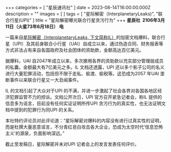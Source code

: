 +++
categories = [ "星辰通讯社" ]
date = 2023-08-14T16:00:00.000Z
description = ""
images = [ ]
tags = [ "星际解密（InterplanetaryLeaks)", "联合行星(UPI)" ]
title = "星际解密曝光联合行星贪污行为"
+++
**星辰社 &nbsp;2106年3月11日（火星73年6月18日） 电**

一篇来自[星际解密（InterplanetaryLeaks, 下文简称IL）](https://interimm.org/hub/companies/company-hvntbhoa8ntogoxjhvntb6n1yblb1izu/jj)的加密文档爆料，联合行星（UPI）及其前身联合小行星（UAI）自成立以来，通过伪造合同、财务报表等方式非法占有来自各国政府及社会团体的资助款，金额高达百亿美元。

据爆料，UAI 自2047年成立以来，多次挪用各界的资助款以充实部分管理层成员的私囊。金额最大有7亿美元之多。IL 文档还透露，UPI 还以多个影子公司的名义进行大量犯罪活动，包括但不限于走私、偷渡、偷税等。这恐成为2057 年UAI 垄断事件以来联合行星又一大丑闻事件。

IL 的文档引起了大众对于UPI 的不满，并进一步激起了社会各界对各国各地区经济犯罪监管不力的控诉。文档公开次日，UPI 官方召开紧急记者会，称IL 提供的信息多为谣言，目前没有任何实证证明所传UPI 贪污行为的真实性，也无法证明文档中提到的犯罪行为同UPI 的关系。

本社特约评论员对此评论道：“星际解密对爆料的内容没有进行过真实性的证明，而是杜撰大量恶意谣言，不分青红皂白攻击各大企业，恐成为太空时代‘信息恐怖主义’的源泉，负面影响深远。”

截止至发稿日，星际解密并未对UPI 记者会上的发言发表任何评价。
